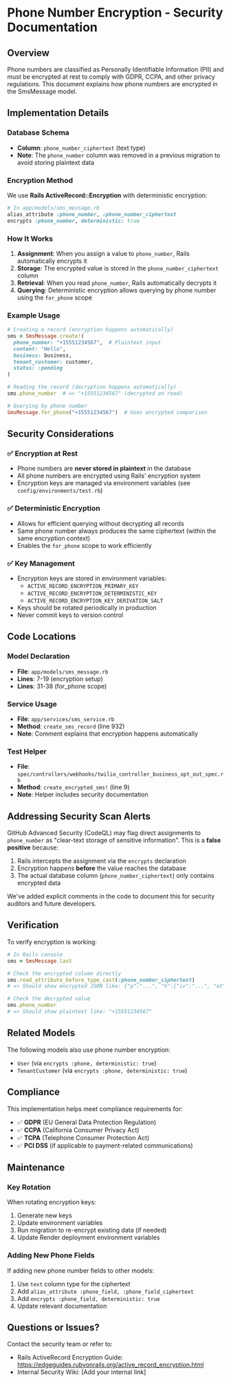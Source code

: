 # Phone Number Encryption - Security Documentation

## Overview

Phone numbers are classified as Personally Identifiable Information (PII) and must be encrypted at rest to comply with GDPR, CCPA, and other privacy regulations. This document explains how phone numbers are encrypted in the SmsMessage model.

## Implementation Details

### Database Schema

- **Column**: `phone_number_ciphertext` (text type)
- **Note**: The `phone_number` column was removed in a previous migration to avoid storing plaintext data

### Encryption Method

We use **Rails ActiveRecord::Encryption** with deterministic encryption:

```ruby
# In app/models/sms_message.rb
alias_attribute :phone_number, :phone_number_ciphertext
encrypts :phone_number, deterministic: true
```

### How It Works

1. **Assignment**: When you assign a value to `phone_number`, Rails automatically encrypts it
2. **Storage**: The encrypted value is stored in the `phone_number_ciphertext` column
3. **Retrieval**: When you read `phone_number`, Rails automatically decrypts it
4. **Querying**: Deterministic encryption allows querying by phone number using the `for_phone` scope

### Example Usage

```ruby
# Creating a record (encryption happens automatically)
sms = SmsMessage.create!(
  phone_number: "+15551234567",  # Plaintext input
  content: "Hello",
  business: business,
  tenant_customer: customer,
  status: :pending
)

# Reading the record (decryption happens automatically)
sms.phone_number  # => "+15551234567" (decrypted on read)

# Querying by phone number
SmsMessage.for_phone("+15551234567")  # Uses encrypted comparison
```

## Security Considerations

### ✅ Encryption at Rest
- Phone numbers are **never stored in plaintext** in the database
- All phone numbers are encrypted using Rails' encryption system
- Encryption keys are managed via environment variables (see `config/environments/test.rb`)

### ✅ Deterministic Encryption
- Allows for efficient querying without decrypting all records
- Same phone number always produces the same ciphertext (within the same encryption context)
- Enables the `for_phone` scope to work efficiently

### ✅ Key Management
- Encryption keys are stored in environment variables:
  - `ACTIVE_RECORD_ENCRYPTION_PRIMARY_KEY`
  - `ACTIVE_RECORD_ENCRYPTION_DETERMINISTIC_KEY`
  - `ACTIVE_RECORD_ENCRYPTION_KEY_DERIVATION_SALT`
- Keys should be rotated periodically in production
- Never commit keys to version control

## Code Locations

### Model Declaration
- **File**: `app/models/sms_message.rb`
- **Lines**: 7-19 (encryption setup)
- **Lines**: 31-38 (for_phone scope)

### Service Usage
- **File**: `app/services/sms_service.rb`
- **Method**: `create_sms_record` (line 932)
- **Note**: Comment explains that encryption happens automatically

### Test Helper
- **File**: `spec/controllers/webhooks/twilio_controller_business_opt_out_spec.rb`
- **Method**: `create_encrypted_sms!` (line 9)
- **Note**: Helper includes security documentation

## Addressing Security Scan Alerts

GitHub Advanced Security (CodeQL) may flag direct assignments to `phone_number` as "clear-text storage of sensitive information". This is a **false positive** because:

1. Rails intercepts the assignment via the `encrypts` declaration
2. Encryption happens **before** the value reaches the database
3. The actual database column (`phone_number_ciphertext`) only contains encrypted data

We've added explicit comments in the code to document this for security auditors and future developers.

## Verification

To verify encryption is working:

```ruby
# In Rails console
sms = SmsMessage.last

# Check the encrypted column directly
sms.read_attribute_before_type_cast(:phone_number_ciphertext)
# => Should show encrypted JSON like: {"p":"...", "h":{"iv":"...", "at":"..."}}

# Check the decrypted value
sms.phone_number
# => Should show plaintext like: "+15551234567"
```

## Related Models

The following models also use phone number encryption:
- `User` (via `encrypts :phone, deterministic: true`)
- `TenantCustomer` (via `encrypts :phone, deterministic: true`)

## Compliance

This implementation helps meet compliance requirements for:
- ✅ **GDPR** (EU General Data Protection Regulation)
- ✅ **CCPA** (California Consumer Privacy Act)
- ✅ **TCPA** (Telephone Consumer Protection Act)
- ✅ **PCI DSS** (if applicable to payment-related communications)

## Maintenance

### Key Rotation
When rotating encryption keys:
1. Generate new keys
2. Update environment variables
3. Run migration to re-encrypt existing data (if needed)
4. Update Render deployment environment variables

### Adding New Phone Fields
If adding new phone number fields to other models:
1. Use `text` column type for the ciphertext
2. Add `alias_attribute :phone_field, :phone_field_ciphertext`
3. Add `encrypts :phone_field, deterministic: true`
4. Update relevant documentation

## Questions or Issues?

Contact the security team or refer to:
- Rails ActiveRecord Encryption Guide: https://edgeguides.rubyonrails.org/active_record_encryption.html
- Internal Security Wiki: [Add your internal link]

